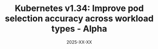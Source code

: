 ---
layout: blog
title: "Kubernetes v1.34: Improve pod selection accuracy across workload types - Alpha"
date: 2025-XX-XX
slug: pod-selection-strategy
Author: >
  [Omer Aplatony](https://github.com/omerap12) (AWS)
  [Adrian Moisey](https://github.com/adrianmoisey) (SalesLoft)
---
